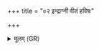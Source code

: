 +++
title = "०२ इन्द्राग्नी वीतं हविषः"

+++
<details><summary>मूलम् (GR)</summary>

इन्द्राग्नी वीतं हविषः संविदानौ  
समिद्धो अग्निः समिधा गीर्भिर् इन्द्रः ।  
नुदेथां कण्वा निर् इतो अरातिम्  
आराद् रक्षांसि तपतं व्य् अस्मत् ॥
</details>
